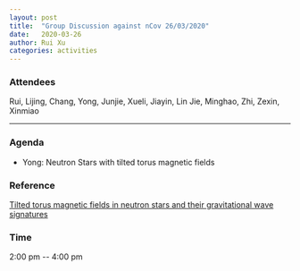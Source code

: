 ```yaml
---
layout: post
title:  "Group Discussion against nCov 26/03/2020"
date:   2020-03-26
author: Rui Xu
categories: activities
---
```



### Attendees

Rui, Lijing, Chang, Yong, Junjie, Xueli, Jiayin, Lin Jie, Minghao, Zhi, Zexin,
Xinmiao


---

### Agenda

- Yong: Neutron Stars with tilted torus magnetic fields


### Reference

[Tilted torus magnetic fields in neutron stars and their gravitational wave signatures](https://arxiv.org/abs/1310.7633)


### Time

2:00 pm -- 4:00 pm
